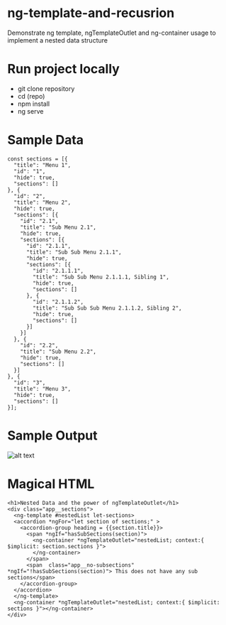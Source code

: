 # ng-template-and-recusrion
Demonstrate ng template, ngTemplateOutlet and ng-container usage to implement a nested data structure

# Run project locally
* git clone repository
* cd (repo)
* npm install 
* ng serve

# Sample Data
```
const sections = [{
  "title": "Menu 1",
  "id": "1",
  "hide": true,
  "sections": []
}, {
  "id": "2",
  "title": "Menu 2",
  "hide": true,
  "sections": [{
    "id": "2.1",
    "title": "Sub Menu 2.1",
    "hide": true,
    "sections": [{
      "id": "2.1.1",
      "title": "Sub Sub Menu 2.1.1",
      "hide": true,
      "sections": [{
        "id": "2.1.1.1",
        "title": "Sub Sub Menu 2.1.1.1, Sibling 1",
        "hide": true,
        "sections": []
      }, {
        "id": "2.1.1.2",
        "title": "Sub Sub Sub Menu 2.1.1.2, Sibling 2",
        "hide": true,
        "sections": []
      }]
    }]
  }, {
    "id": "2.2",
    "title": "Sub Menu 2.2",
    "hide": true,
    "sections": []
  }]
}, {
  "id": "3",
  "title": "Menu 3",
  "hide": true,
  "sections": []
}];
```


# Sample Output
![alt text](http://url/to/img.png)

# Magical HTML
```
<h1>Nested Data and the power of ngTemplateOutlet</h1>
<div class="app__sections">
  <ng-template #nestedList let-sections>
  <accordion *ngFor="let section of sections;" >
    <accordion-group heading = {{section.title}}>
      <span *ngIf="hasSubSections(section)">
        <ng-container *ngTemplateOutlet="nestedList; context:{ $implicit: section.sections }">
        </ng-container>
      </span>
      <span  class="app__no-subsections" *ngIf="!hasSubSections(section)"> This does not have any sub sections</span>
    </accordion-group>
  </accordion>
  </ng-template>
  <ng-container *ngTemplateOutlet="nestedList; context:{ $implicit: sections }"></ng-container>
</div>
```
